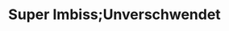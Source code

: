 ---
title: "Super Imbiss;Unverschwendet"
url: /wien/super-imbiss-unverschwendet/
shop: Lebensmittel
---